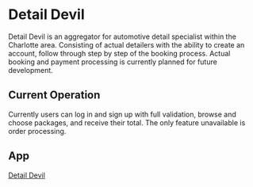 # Detail Devil

Detail Devil is an aggregator for automotive detail specialist within the Charlotte area. Consisting of actual detailers with the ability to create an account, follow through step by step of the booking process. Actual booking and payment processing is currently planned for future development.


## Current Operation 

Currently users can log in and sign up with full validation, browse and choose packages, and receive their total. The only feature unavailable is order processing. 

## App

[Detail Devil](https://thedetaildevil.herokuapp.com/)

